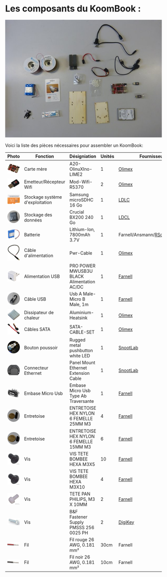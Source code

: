 # Les composants du KoomBook :

![](../assets/P1060970.JPG)

Voici la liste des pièces nécessaires pour assembler un KoomBook:

| Photo | Fonction | Désigniation | Unités | Fournisseurs |
| --- | --- | --- | --- | --- |
| ![ ](/assets/A20-OLinuXino-LIME2-1.jpg) | Carte mère | A20-OlinuXIno-LIME2 | 1 | [Olimex](https://www.olimex.com/Products/OLinuXino/A20/A20-OLinuXIno-LIME2/open-source-hardware) |
| ![](../assets/MOD-WIFI-R5370-1.jpg) | Emetteur\/Récepteur Wifi | Mod-Wifi-R5370 | 2 | [Olimex](https://www.olimex.com/Products/USB-Modules/MOD-WIFI-R5370/) |
| ![](../assets/615c4uY3IEL._SL1407_.jpg) | Stockage système d'exploitation | Samsung microSDHC 16 Go | 1 | [LDLC](http://www.ldlc-pro.com/fiche/PB00163896.html) |
| ![](../assets/P1060117.JPG) | Stockage des données | Crucial BX200 240 Go | 1 | [LDCL](http://www.ldlc-pro.com/fiche/PB00198020.html) |
| ![](../assets/2484233-40.jpg) | Batterie | Lithium-Ion, 7800mAh 3.7V | 1 | Farnell\/Ansmann\/[RSonline](http://fr.rs-online.com/web/p/blocs-batteries-lithium/7760872/)\/[Olimex](https://www.olimex.com/Products/Power/BATTERY-LIPO6600mAh/) |
| ![](../assets/PWR-CABLE.jpg) | Câble d'alimentation | Pwr-Cable | 1 | [Olimex](https://www.olimex.com/Products/Components/Cables/PWR-CABLE/) |
| ![](../assets/PW03052-40.jpg) | Alimentation USB | PRO POWER  MWUSB3U BLACK  Alimentation AC\/DC | 1 | [Farnell](http://fr.farnell.com/pro-power/mwusb3u-black/alimentation-usb-5v-2-1a-blk-euro/dp/2289559?MER=BN-2289559) |
| ![](../assets/P1060115.JPG) | Câble USB | Usb A Male-Micro B Male, 1m | 1 | [Farnell](http://fr.farnell.com/multicomp/mc000948/cable-usb-2-0-a-micro-b-male-1m/dp/2468266) |
| ![](../assets/ALUMINUM-HEATSINK-20x20x6MM.jpg) | Dissipateur de chaleur | Aluminium-Heatsink | 1 | [Olimex](https://www.olimex.com/Products/Components/Misc/ALUMINIUM-HEATSINK-20x20x6MM/) |
| ![](../assets/SATA-CABLE-SET.jpg) | Câbles SATA | SATA-CABLE-SET | 1 | [Olimex](https://www.olimex.com/Products/Components/Cables/SATA-CABLE-SET/) |
| ![](../assets/481-020.jpg) | Bouton poussoir | Rugged metal pushbutton white LED | 1 | [SnootLab](http://snootlab.fr/lang-en/adafruit/949-rugged-metal-pushbutton-white-led-en.html) |
| ![](../assets/909-04.jpg) | Connecteur Ethernet | Panel Mount Ethernet Extension Cable | 1 | [SnootLab](http://snootlab.fr/adafruit/520-cable-rj45-de-montage-en-panneau-fr.html) |
| ![](../assets/2354239-40.jpg) | Embase Micro Usb | Embase Micro Usb Type Ab Traversante | 1 | [Farnell](http://fr.farnell.com/amphenol-commercial-products/musb-k152-30/embase-micro-usb-type-ab-traversante/dp/2354239) |
| ![](../assets/P1060110.JPG) | Entretoise | ENTRETOISE HEX NYLON 6 FEMELLE 25MM M3 | 4 | [Farnell](http://fr.farnell.com/tr-fastenings/fahsngffm3-25-6/entretoise-hex-nylon-6-femelle/dp/2480026) |
| ![](../assets/P1060111.JPG) | Entretoise | ENTRETOISE HEX NYLON 6 FEMELLE 15MM M3 | 6 | [Farnell](http://fr.farnell.com/tr-fastenings/fahsngffm3-15-6/entretoise-hex-nylon-6-femelle/dp/2480024) |
| ![](../assets/42358728.jpg) | Vis | VIS TETE BOMBEE HEXA M3X5 | 10 | [Farnell](http://fr.farnell.com/tr-fastenings/m35-bhhtmcs100/vis-tete-bombee-hexa-m3x5/dp/1420682) |
| ![](../assets/42358728.jpg) | Vis | VIS TETE BOMBEE HEXA M3X10 | 4 | [Farnell](http://fr.farnell.com/tr-fastenings/m35-bhhtmcs100/vis-tete-bombee-hexa-m3x5/dp/1420682) |
| ![](../assets/2472689-40.jpg) | Vis | TETE PAN PHILIPS, M3 X 10MM | 2 | [Farnell](http://fr.farnell.com/duratool/dtrnse-1207-m3-10/assort-vis-tete-pan-philips-m3/dp/2472705) |
| ![](../assets/42251358.jpg) | Vis | B&F Fastener Supply PMSSS 256 0025 PH | 2 | [DigiKey](http://www.digikey.com/product-detail/en/b-f-fastener-supply/PMSSS%20256%200025%20PH/H700-ND/274911) |
| ![](../assets/42245556.jpg) | Fil | Fil rouge 26 AWG, 0.181 mm² | 30cm | Farnell |
| ![](../assets/42245564.jpg) | Fil | Fil noir 26 AWG, 0.181 mm² | 10cm | Farnell |

